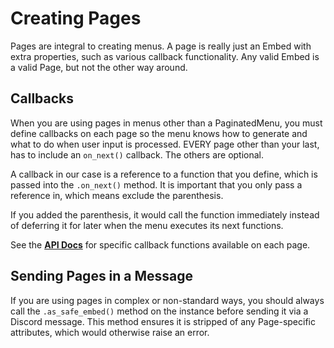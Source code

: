 # Creating Pages

Pages are integral to creating menus. A page is really just an Embed with extra properties, such as various callback functionality. Any valid Embed is a valid Page, but not the other way around.

## Callbacks

When you are using pages in menus other than a PaginatedMenu, you must define callbacks on each page so the menu knows how to generate and what to do when user input is processed. EVERY page other than your last, has to include an `on_next()` callback. The others are optional.

A callback in our case is a reference to a function that you define, which is passed into the `.on_next()` method. It is important that you only pass a reference in, which means exclude the parenthesis.

If you added the parenthesis, it would call the function immediately instead of deferring it for later when the menu executes its next functions.

See the **[API Docs](https://dpymenus.readthedocs.io/en/latest/)** for specific callback functions available on each page.

## Sending Pages in a Message

If you are using pages in complex or non-standard ways, you should always call the `.as_safe_embed()` method on the instance before sending it via a Discord message. This method ensures it is stripped of any Page-specific attributes, which would otherwise raise an error.
